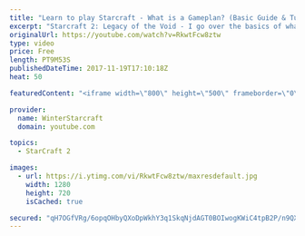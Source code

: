 ```yaml
---
title: "Learn to play Starcraft - What is a Gameplan? (Basic Guide & Tutorial)"
excerpt: "Starcraft 2: Legacy of the Void - I go over the basics of what a gameplan in starcraft 2 is and how to put one together.  Note this is not a guide on WHAT gameplan you should be using as each race!"
originalUrl: https://youtube.com/watch?v=RkwtFcw8ztw
type: video
price: Free
length: PT9M53S
publishedDateTime: 2017-11-19T17:10:18Z
heat: 50

featuredContent: "<iframe width=\"800\" height=\"500\" frameborder=\"0\" src=\"https://www.youtube.com/embed/RkwtFcw8ztw\" allow=\"accelerometer; autoplay; encrypted-media; gyroscope; picture-in-picture\" allowfullscreen></iframe>"

provider:
  name: WinterStarcraft
  domain: youtube.com

topics:
  - StarCraft 2

images:
  - url: https://i.ytimg.com/vi/RkwtFcw8ztw/maxresdefault.jpg
    width: 1280
    height: 720
    isCached: true

secured: "qH7OGfVRg/6opqOHbyQXoDpWkhY3q1SkqNjdAGT0BOIwogKWiC4tpB2P/n9QXk50nw6DMlC+RFrSCZN+yIU+Tbpv8bQruYCVRxtVzGJXbfcuO0bPDRPCgPWdcZmHmS1nmoeZMQ/GN6SkT76CEk7D+mUKJUeQOeVMTJsS3D8sX7bq8yjgrOSTCszvGDlCBKNBrNVj20NLre0YzdjgWUj0QS/f4PKJNn2gUkb0aT2yXIyksRaq8mLsRgbgTR4e69pP3b9/WCA9kREqkJXV5i0pNqNBv4k+m3xB3KZIFe1qLqdmueomhDvsCMyKPybxdJALcPc7wU3vdMZnLftjRIHoU5m+4faJPCBDTMZEloVfFDLYM+E6hSiNUdvpSVcKzKIvz0Xbl+bZQNwQvb1LlgRWuF2dnpUPnl+BrzocWWs4ETc=;aeQUzuez7c0Ww/Ylr8k22A=="
---
```


